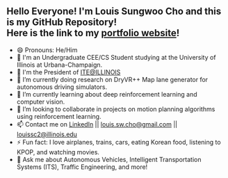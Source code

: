 ## Hello Everyone! I'm Louis Sungwoo Cho and this is my GitHub Repository!<br/> Here is the link to my [portfolio website](https://lotlouischoitslab.github.io/lotlouischoportfolio)!

- 😄 Pronouns: He/Him
- 🏫 I'm an Undergraduate CEE/CS Student studying at the University of Illinois at Urbana-Champaign. 
- 🚦 I'm the President of [ITE@ILLINOIS](https://ite.cee.illinois.edu/)
- 🔭 I’m currently doing research on DryVR++ Map lane generator for autonomous driving simulators.
- 🌱 I’m currently learning about deep reinforcement learning and computer vision.
- 👯 I’m looking to collaborate in projects on motion planning algorithms using reinforcement learning.
- 📫 Contact me on [LinkedIn](https://www.linkedin.com/in/louis-sungwoo-cho/) || [louis.sw.cho@gmail.com](mailto:louis.sw.cho@gmail.com) || [louissc2@illinois.edu](mailto:louissc2@illinois.edu)
- ⚡ Fun fact: I love airplanes, trains, cars, eating Korean food, listening to KPOP, and watching movies.
- 💬 Ask me about Autonomous Vehicles, Intelligent Transportation Systems (ITS), Traffic Engineering, and more!

<!-----
## Courses I have taken or currently taking at UIUC:
### Civil & Environmental Engineering CEE Courses:
**Transportation Engineering Core:**<br/>
- **CEE 310 Transportation Engineering (Fall 2021) (1.00)**
- **CEE 40- Facilities TBA (Fall 2023) (2.00 or 2.50)**
- **CEE 412 High-Speed Rail Engineering (Fall 2022) (1.00)**
- **CEE 415 Geometric Design of Roads (Spring 2023) (3.00)**
- **CEE 416 Traffic Capacity Analysis (Fall 2022) (1.50)**
- **CEE 418 Public Transportation Systems (Spring 2024) (1.00)**

**Civil & Environmental Engineering Core:**<br/>
- **CEE 190 Project-Based Introduction to CEE (Fall 2020)**
- **CEE 201 Civil Systems Engineering & Economics (Spring 2021)**
- **CEE 202 Engineering Uncertainty & Risk (Spring 2021)**
- **CEE 300 Behavior of Materials (Fall 2023) (1.00)**
- **CEE 320 Construction Engineering (Spring 2023) (1.50)**
- **CEE 330 Environmental Engineering (Spring 2024) (0.50)**
- **CEE 360 Structural Engineering (Spring 2022) (0.50)**


### Computer Science CS Courses:
**Artificial Intelligence & Big Data Core:**<br/>
- **CS 411 Database Systems (Fall 2022)**
- **CS 440 Artificial Intelligence (Spring 2023)**
- **CS 441 Applied Machine Learning (Fall 2023)**
- **CS 443 Reinforcement Learning (Spring 2024)**
- **CS 444 Deep Learning for Computer Vision (Spring 2024)**


**Computer Science Core:**<br/>
- **CS 124 Introduction to Computer Science 1 Java (Spring 2021)**
- **CS 128 Introduction to Computer Science 2 C++ (Fall 2021)**
- **CS 173 Discrete Structures (Fall 2021)**
- **CS 225 Data Structures & Software Principles (Spring 2022)**
- **CS 340 Introduction to Computer Systems (Spring 2023)**
- **CS 357 Numerical Methods in Python (Spring 2022)**
- **CS 374 Algorithms & Models of Computation (Fall 2022)**
- **CS 421 Programming Languages & Compilers (Summer 2023)**


### Other Required Courses:
- **TAM 211 Statics (Spring 2021)**
- **TAM 212 Dynamics (Summer 2021)**
- **TAM 251 Solid Mechanics (Summer 2021)**
- **TAM 335 Fluid Mechanics (Fall 2021)**
- **ECE 205 Introduction to Electronic Circuits (Planned)**
- **SE 101 Engineering Graphics Design (Spring 2021)**
- **STAT 400 Statistics & Probibility 1 (Spring 2022)**
- **MATH 285 Ordinary Differential Equations (Fall 2020)**
- **MATH 257 Linear Algebra with Computational Applications (PRO)**
- **MATH 241 Calculus 3 (PRO)**
- **MATH 231 Calculus 2 (AP)**
- **MATH 221 Calculus 1 (AP)**
- **CHEM 102 103 104 105 General Chemistry Sequence (AP)**
- **CS 101 Introduction to Computing (AP)**
- **PHYS 211 University Physics Mechanics (Fall 2020)**
- **PHYS 212 University Physics Electricity & Magentism (TRAN 2022)**
- **PHYS 213 University Physics Mechanics (TBA)**

<!-- -  ...
- 🤔 I’m looking for help with
- 💬 Ask me about ... -->

